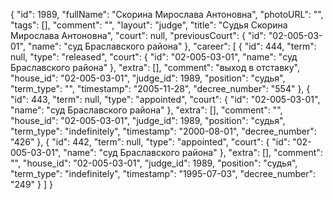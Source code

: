 {
    "id": 1989,
    "fullName": "Скорина Мирослава Антоновна",
    "photoURL": "",
    "tags": [],
    "comment": "",
    "layout": "judge",
    "title": "Судья Скорина Мирослава Антоновна",
    "court": null,
    "previousCourt": {
        "id": "02-005-03-01",
        "name": "суд Браславского района"
    },
    "career": [
        {
            "id": 444,
            "term": null,
            "type": "released",
            "court": {
                "id": "02-005-03-01",
                "name": "суд Браславского района"
            },
            "extra": [],
            "comment": "выход в отставку",
            "house_id": "02-005-03-01",
            "judge_id": 1989,
            "position": "судья",
            "term_type": "",
            "timestamp": "2005-11-28",
            "decree_number": "554"
        },
        {
            "id": 443,
            "term": null,
            "type": "appointed",
            "court": {
                "id": "02-005-03-01",
                "name": "суд Браславского района"
            },
            "extra": [],
            "comment": "",
            "house_id": "02-005-03-01",
            "judge_id": 1989,
            "position": "судья",
            "term_type": "indefinitely",
            "timestamp": "2000-08-01",
            "decree_number": "426"
        },
        {
            "id": 442,
            "term": null,
            "type": "appointed",
            "court": {
                "id": "02-005-03-01",
                "name": "суд Браславского района"
            },
            "extra": [],
            "comment": "",
            "house_id": "02-005-03-01",
            "judge_id": 1989,
            "position": "судья",
            "term_type": "indefinitely",
            "timestamp": "1995-07-03",
            "decree_number": "249"
        }
    ]
}